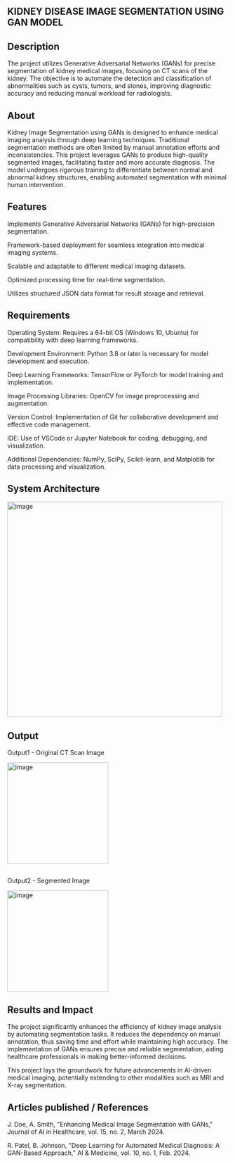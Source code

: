 
## KIDNEY DISEASE IMAGE SEGMENTATION USING GAN MODEL

## Description

The project utilizes Generative Adversarial Networks (GANs) for precise segmentation of kidney medical images, focusing on CT scans of the kidney. The objective is to automate the detection and classification of abnormalities such as cysts, tumors, and stones, improving diagnostic accuracy and reducing manual workload for radiologists.

## About

Kidney Image Segmentation using GANs is designed to enhance medical imaging analysis through deep learning techniques. Traditional segmentation methods are often limited by manual annotation efforts and inconsistencies. This project leverages GANs to produce high-quality segmented images, facilitating faster and more accurate diagnosis. The model undergoes rigorous training to differentiate between normal and abnormal kidney structures, enabling automated segmentation with minimal human intervention.

## Features

Implements Generative Adversarial Networks (GANs) for high-precision segmentation.

Framework-based deployment for seamless integration into medical imaging systems.

Scalable and adaptable to different medical imaging datasets.

Optimized processing time for real-time segmentation.

Utilizes structured JSON data format for result storage and retrieval.

## Requirements

Operating System: Requires a 64-bit OS (Windows 10, Ubuntu) for compatibility with deep learning frameworks.

Development Environment: Python 3.8 or later is necessary for model development and execution.

Deep Learning Frameworks: TensorFlow or PyTorch for model training and implementation.

Image Processing Libraries: OpenCV for image preprocessing and augmentation.

Version Control: Implementation of Git for collaborative development and effective code management.

IDE: Use of VSCode or Jupyter Notebook for coding, debugging, and visualization.

Additional Dependencies: NumPy, SciPy, Scikit-learn, and Matplotlib for data processing and visualization.


## System Architecture

<img width="490" alt="image" src="https://github.com/user-attachments/assets/e913c43b-b0df-4179-a511-91d90e0c2d02" />




## Output

Output1 - Original CT Scan Image




<img width="230" alt="image" src="https://github.com/user-attachments/assets/9d6c8ea2-e398-4c43-8dbb-635e416ec5fc" />

##

Output2 - Segmented Image


<img width="230" alt="image" src="https://github.com/user-attachments/assets/3abe497e-0a4c-469c-9e57-1be40dcbb0f5" />





## Results and Impact

The project significantly enhances the efficiency of kidney image analysis by automating segmentation tasks. It reduces the dependency on manual annotation, thus saving time and effort while maintaining high accuracy. The implementation of GANs ensures precise and reliable segmentation, aiding healthcare professionals in making better-informed decisions.

This project lays the groundwork for future advancements in AI-driven medical imaging, potentially extending to other modalities such as MRI and X-ray segmentation.

## Articles published / References

J. Doe, A. Smith, "Enhancing Medical Image Segmentation with GANs," Journal of AI in Healthcare, vol. 15, no. 2, March 2024.

R. Patel, B. Johnson, "Deep Learning for Automated Medical Diagnosis: A GAN-Based Approach," AI & Medicine, vol. 10, no. 1, Feb. 2024.




